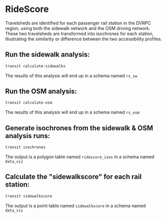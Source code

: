 # RideScore

Travelsheds are identified for each passenger rail station in the DVRPC region, using both the sidewalk network and the OSM driving network. These two travelsheds are transformed into isochrones for each station, illustrating the similarity or difference between the two accessibility profiles.

## Run the sidewalk analysis:

```bash
transit calculate-sidewalks
```

The results of this analysis will end up in a schema named `rs_sw`

## Run the OSM analysis:

```bash
transit calculate-osm
```

The results of this analysis will end up in a schema named `rs_osm`

## Generate isochrones from the sidewalk & OSM analysis runs:

```bash
transit isochrones
```

The output is a polygon table named `ridescore_isos` in a schema named `data_viz`



## Calculate the "sidewalkscore" for each rail station:


```bash
transit sidewalkscore
```

The output is a point table named `sidewalkscore` in a schema named `data_viz`
